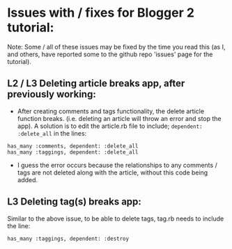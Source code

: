 # Issues with / fixes for Blogger 2 tutorial:

Note: Some / all of these issues may be fixed by the time you read this (as I, and others, have reported some to the github repo 'issues' page for the tutorial).

## L2 / L3 Deleting article breaks app, after previously working:
  * After creating comments and tags functionality, the delete article function breaks. (i.e. deleting an article will throw an error and stop the app). A solution is to edit the article.rb file to include; <code>dependent: :delete_all</code> in the lines:

   <code>has_many :comments, dependent: :delete_all</code><br />
   <code>has_many :taggings, dependent: :delete_all</code>

  * I guess the error occurs because the relationships to any comments / tags are not deleted along with the article, without this code being added.

## L3 Deleting tag(s) breaks app:

Similar to the above issue, to be able to delete tags, tag.rb needs to include the line:

<code>has_many :taggings, dependent: :destroy</code><br />
